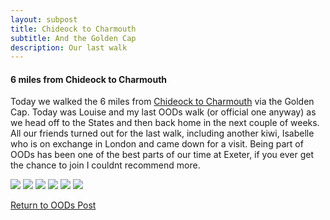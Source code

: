 ```yaml
---
layout: subpost
title: Chideock to Charmouth
subtitle: And the Golden Cap
description: Our last walk
---
```


<h4>6 miles from Chideock to Charmouth</h4>

Today we walked the 6 miles from <a target="_blank" href="https://www.southwestcoastpath.org.uk/walksdb/693/">Chideock to Charmouth</a> via the Golden Cap. 
Today was Louise and my last OODs walk (or official one anyway) as we head off to the States and then back home in the next couple of weeks. 
All our friends turned out for the last walk, including another kiwi, Isabelle who is on exchange in London and came down for a visit. 
Being part of OODs has been one of the best parts of our time at Exeter, if you ever get the chance to join I couldnt recommend more. 

<img src="https://adventuresofthetravellingtwins.com/Photos/2014-02-02-ChideockToCharmouth/day11-min.JPG" class="image1">
<img src="https://adventuresofthetravellingtwins.com/Photos/2014-02-02-ChideockToCharmouth/day12-min.JPG" class="image1">
<img src="https://adventuresofthetravellingtwins.com/Photos/2014-02-02-ChideockToCharmouth/day13-min.JPG" class="image1">
<img src="https://adventuresofthetravellingtwins.com/Photos/2014-02-02-ChideockToCharmouth/day14-min.JPG" class="image1">
<img src="https://adventuresofthetravellingtwins.com/Photos/2014-02-02-ChideockToCharmouth/day15-min.JPG" class="image1">
<img src="https://adventuresofthetravellingtwins.com/Photos/2014-02-02-ChideockToCharmouth/day16-min.JPG" class="image1">

<a href="https://adventuresofthetravellingtwins.com/2013/09/21/oddswalks/">Return to OODs Post</a>
